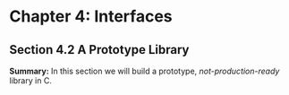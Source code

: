 # Chapter 4: Interfaces

## Section 4.2 A Prototype Library

**Summary:** In this section we will build a prototype, _not-production-ready_ library in C.
